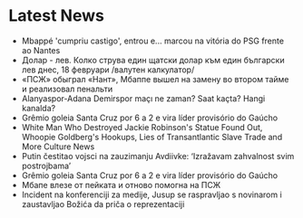 # Latest News
-  Mbappé 'cumpriu castigo', entrou e... marcou na vitória do PSG frente ao Nantes
-  Долар - лев. Колко струва един щатски долар към един български лев днес, 18 февруари /валутен калкулатор/
-  «ПСЖ» обыграл «Нант», Мбаппе вышел на замену во втором тайме и реализовал пенальти
-  Alanyaspor-Adana Demirspor maçı ne zaman? Saat kaçta? Hangi kanalda?
-  Grêmio goleia Santa Cruz por 6 a 2 e vira líder provisório do Gaúcho
-  White Man Who Destroyed Jackie Robinson's Statue Found Out, Whoopie Goldberg's Hookups, Lies of Transantlantic Slave Trade and More Culture News
-  Putin čestitao vojsci na zauzimanju Avdiivke: ‘Izražavam zahvalnost svim postrojbama’
-  Grêmio goleia Santa Cruz por 6 a 2 e vira líder provisório do Gaúcho
-  Мбапе влезе от пейката и отново помогна на ПСЖ
-  Incident na konferenciji za medije, Jusup se raspravljao s novinarom i zaustavljao Božića da priča o reprezentaciji
